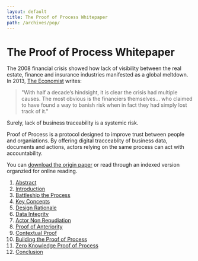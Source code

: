 ```yaml
---
layout: default
title: The Proof of Process Whitepaper
path: /archives/pop/
---
```


# The Proof of Process Whitepaper

The 2008 financial crisis showed how lack of visibility between the real estate, finance and insurance industries manifested as a global meltdown.  In 2013, [The Economist](https://www.economist.com/schools-brief/2013/09/07/crash-course) writes:

> "With half a decade’s hindsight, it is clear the crisis had multiple causes. The most obvious is the financiers themselves... who claimed to have found a way to banish risk when in fact they had simply lost track of it."

Surely, lack of business traceability is a systemic risk.

Proof of Process is a protocol designed to improve trust between people and organiations.  By offering digital tracceablity of business data, documents and actions, actors relying on the same process can act with accountability.

You can [download the origin paper](/assets/Proof-of-Process-May-2017.pdf) or read through an indexed version organzied for online reading.

1. [Abstract](/archives/pop/abstract)
2. [Introduction](/archives/pop/introduction)
3. [Battleship the Process](/archives/pop/battleship-the-process)
4. [Key Concepts](/archives/pop/key-concepts)
5. [Design Rationale](/archives/pop/design-rationale)
6. [Data Integrity](/archives/pop/data-integrity)
7. [Actor Non Repudiation](/archives/pop/actor-non-repudiation)
8. [Proof of Anteriority](/archives/pop/proof-of-anteriority)
9. [Contextual Proof](/archives/pop/contextual-proof)
10. [Building the Proof of Process](/archives/pop/building-the-proof-of-process)
11. [Zero Knowledge Proof of Process](/archives/pop/zero-knowledge-proof-of-process)
12. [Conclusion](/archives/pop/conclusion)

